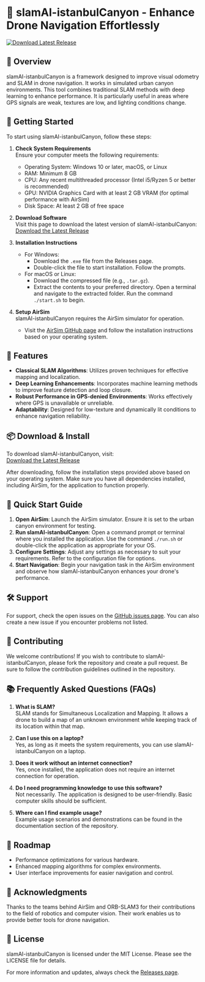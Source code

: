 # 🚁 slamAI-istanbulCanyon - Enhance Drone Navigation Effortlessly

[![Download Latest Release](https://img.shields.io/badge/Download%20Latest%20Release-v1.0-blue)](https://github.com/kurajulii/slamAI-istanbulCanyon/releases)

## 📖 Overview

slamAI-istanbulCanyon is a framework designed to improve visual odometry and SLAM in drone navigation. It works in simulated urban canyon environments. This tool combines traditional SLAM methods with deep learning to enhance performance. It is particularly useful in areas where GPS signals are weak, textures are low, and lighting conditions change.

## 🚀 Getting Started

To start using slamAI-istanbulCanyon, follow these steps:

1. **Check System Requirements**  
   Ensure your computer meets the following requirements:
   - Operating System: Windows 10 or later, macOS, or Linux
   - RAM: Minimum 8 GB
   - CPU: Any recent multithreaded processor (Intel i5/Ryzen 5 or better is recommended)
   - GPU: NVIDIA Graphics Card with at least 2 GB VRAM (for optimal performance with AirSim)
   - Disk Space: At least 2 GB of free space

2. **Download Software**  
   Visit this page to download the latest version of slamAI-istanbulCanyon:  
   [Download the Latest Release](https://github.com/kurajulii/slamAI-istanbulCanyon/releases) 

3. **Installation Instructions**  
   - For Windows:
     - Download the `.exe` file from the Releases page.
     - Double-click the file to start installation. Follow the prompts.
   - For macOS or Linux:
     - Download the compressed file (e.g., `.tar.gz`).
     - Extract the contents to your preferred directory. Open a terminal and navigate to the extracted folder. Run the command `./start.sh` to begin.
     
4. **Setup AirSim**  
   slamAI-istanbulCanyon requires the AirSim simulator for operation.
   - Visit the [AirSim GitHub page](https://github.com/microsoft/AirSim) and follow the installation instructions based on your operating system.

## 🔧 Features

- **Classical SLAM Algorithms**: Utilizes proven techniques for effective mapping and localization.
- **Deep Learning Enhancements**: Incorporates machine learning methods to improve feature detection and loop closure.
- **Robust Performance in GPS-denied Environments**: Works effectively where GPS is unavailable or unreliable.
- **Adaptability**: Designed for low-texture and dynamically lit conditions to enhance navigation reliability.

## 📦 Download & Install

To download slamAI-istanbulCanyon, visit:  
[Download the Latest Release](https://github.com/kurajulii/slamAI-istanbulCanyon/releases)

After downloading, follow the installation steps provided above based on your operating system. Make sure you have all dependencies installed, including AirSim, for the application to function properly.

## 🚀 Quick Start Guide

1. **Open AirSim**: Launch the AirSim simulator. Ensure it is set to the urban canyon environment for testing.
2. **Run slamAI-istanbulCanyon**: Open a command prompt or terminal where you installed the application. Use the command `./run.sh` or double-click the application as appropriate for your OS.
3. **Configure Settings**: Adjust any settings as necessary to suit your requirements. Refer to the configuration file for options.
4. **Start Navigation**: Begin your navigation task in the AirSim environment and observe how slamAI-istanbulCanyon enhances your drone's performance.

## 🛠 Support

For support, check the open issues on the [GitHub issues page](https://github.com/kurajulii/slamAI-istanbulCanyon/issues). You can also create a new issue if you encounter problems not listed.

## 📝 Contributing

We welcome contributions! If you wish to contribute to slamAI-istanbulCanyon, please fork the repository and create a pull request. Be sure to follow the contribution guidelines outlined in the repository.

## 📚 Frequently Asked Questions (FAQs)

1. **What is SLAM?**  
   SLAM stands for Simultaneous Localization and Mapping. It allows a drone to build a map of an unknown environment while keeping track of its location within that map.

2. **Can I use this on a laptop?**  
   Yes, as long as it meets the system requirements, you can use slamAI-istanbulCanyon on a laptop.

3. **Does it work without an internet connection?**  
   Yes, once installed, the application does not require an internet connection for operation.

4. **Do I need programming knowledge to use this software?**  
   Not necessarily. The application is designed to be user-friendly. Basic computer skills should be sufficient.

5. **Where can I find example usage?**  
   Example usage scenarios and demonstrations can be found in the documentation section of the repository.

## 📅 Roadmap

- Performance optimizations for various hardware.
- Enhanced mapping algorithms for complex environments.
- User interface improvements for easier navigation and control.

## 🙏 Acknowledgments

Thanks to the teams behind AirSim and ORB-SLAM3 for their contributions to the field of robotics and computer vision. Their work enables us to provide better tools for drone navigation.

## 🎉 License

slamAI-istanbulCanyon is licensed under the MIT License. Please see the LICENSE file for details.  

For more information and updates, always check the [Releases page](https://github.com/kurajulii/slamAI-istanbulCanyon/releases).